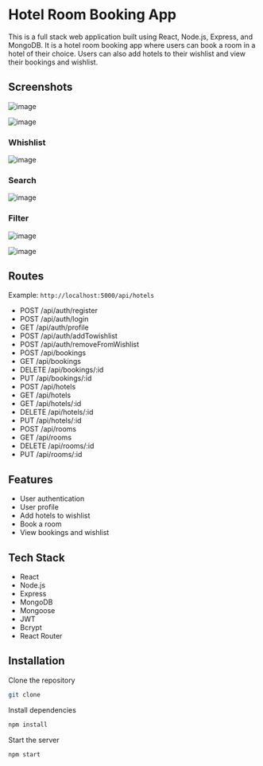 # Hotel Room Booking App

This is a full stack web application built using React, Node.js, Express, and MongoDB. It is a hotel room booking app where users can book a room in a hotel of their choice. Users can also add hotels to their wishlist and view their bookings and wishlist.

## Screenshots
![image](https://user-images.githubusercontent.com/53424917/233553747-8c6eab14-e6df-47fe-a231-4e4ce290af37.png)

![image](https://user-images.githubusercontent.com/53424917/233553823-a3442389-a0f0-4aee-bf7a-3307f9d4591d.png)
### Whishlist
![image](https://user-images.githubusercontent.com/53424917/233553867-e421314a-e4ac-461f-bd21-9c5e787ca5db.png)

### Search
![image](https://user-images.githubusercontent.com/53424917/233553962-aca8170b-9d91-4823-aa93-33e32c2aaaea.png)

### Filter
![image](https://user-images.githubusercontent.com/53424917/233553998-fe5d9d60-cafd-485a-acb6-a4ce93c26dfb.png)

![image](https://user-images.githubusercontent.com/53424917/233553528-6341613a-2296-49fc-bad0-4c1d04d69daa.png)

## Routes

Example: `http://localhost:5000/api/hotels`

- POST /api/auth/register
- POST /api/auth/login
- GET /api/auth/profile
- POST /api/auth/addTowishlist
- POST /api/auth/removeFromWishlist
- POST /api/bookings
- GET /api/bookings
- DELETE /api/bookings/:id
- PUT /api/bookings/:id
- POST /api/hotels
- GET /api/hotels
- GET /api/hotels/:id
- DELETE /api/hotels/:id
- PUT /api/hotels/:id
- POST /api/rooms
- GET /api/rooms
- DELETE /api/rooms/:id
- PUT /api/rooms/:id

## Features

- User authentication
- User profile
- Add hotels to wishlist
- Book a room
- View bookings and wishlist

## Tech Stack

- React
- Node.js
- Express
- MongoDB
- Mongoose
- JWT
- Bcrypt
- React Router

## Installation

Clone the repository

```bash
git clone
```

Install dependencies

```bash
npm install
```

Start the server

```bash
npm start
```
